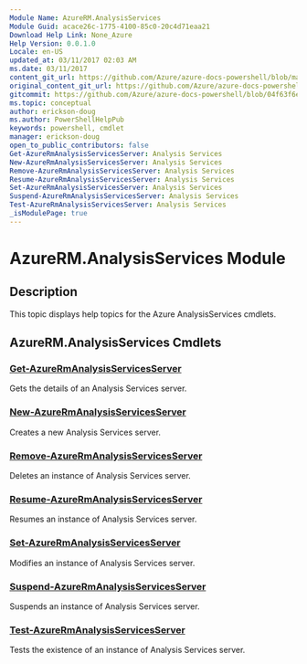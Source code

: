 ```yaml
---
Module Name: AzureRM.AnalysisServices
Module Guid: acace26c-1775-4100-85c0-20c4d71eaa21
Download Help Link: None_Azure
Help Version: 0.0.1.0
Locale: en-US
updated_at: 03/11/2017 02:03 AM
ms.date: 03/11/2017
content_git_url: https://github.com/Azure/azure-docs-powershell/blob/master/azureps-cmdlets-docs/ResourceManager/AzureRM.AnalysisServices/v0.1.0/AzureRM.AnalysisServices.md
original_content_git_url: https://github.com/Azure/azure-docs-powershell/blob/master/azureps-cmdlets-docs/ResourceManager/AzureRM.AnalysisServices/v0.1.0/AzureRM.AnalysisServices.md
gitcommit: https://github.com/Azure/azure-docs-powershell/blob/04f63f6e685743ace2c57eb157574e34e8610b1c
ms.topic: conceptual
author: erickson-doug
ms.author: PowerShellHelpPub
keywords: powershell, cmdlet
manager: erickson-doug
open_to_public_contributors: false
Get-AzureRmAnalysisServicesServer: Analysis Services
New-AzureRmAnalysisServicesServer: Analysis Services
Remove-AzureRmAnalysisServicesServer: Analysis Services
Resume-AzureRmAnalysisServicesServer: Analysis Services
Set-AzureRmAnalysisServicesServer: Analysis Services
Suspend-AzureRmAnalysisServicesServer: Analysis Services
Test-AzureRmAnalysisServicesServer: Analysis Services
_isModulePage: true
---
```


# AzureRM.AnalysisServices Module
## Description
This topic displays help topics for the Azure AnalysisServices cmdlets.

## AzureRM.AnalysisServices Cmdlets
### [Get-AzureRmAnalysisServicesServer](Get-AzureRmAnalysisServicesServer.md)
Gets the details of an Analysis Services server.

### [New-AzureRmAnalysisServicesServer](New-AzureRmAnalysisServicesServer.md)
Creates a new Analysis Services server.

### [Remove-AzureRmAnalysisServicesServer](Remove-AzureRmAnalysisSe.rvicesServer.md)
Deletes an instance of Analysis Services server.

### [Resume-AzureRmAnalysisServicesServer](Resume-AzureRmAnalysisServi.cesServer.md)
Resumes an instance of Analysis Services server.

### [Set-AzureRmAnalysisServicesServer](Set-AzureRmAnalysisServicesServer.md)
Modifies  an instance of Analysis Services server.

### [Suspend-AzureRmAnalysisServicesServer](Suspend-AzureRmAnalysisServicesServer.md)
Suspends an instance of Analysis Services server.

### [Test-AzureRmAnalysisServicesServer](Test-AzureRmAnalysisServicesServer.md)
Tests the existence of an instance of Analysis Services server.
